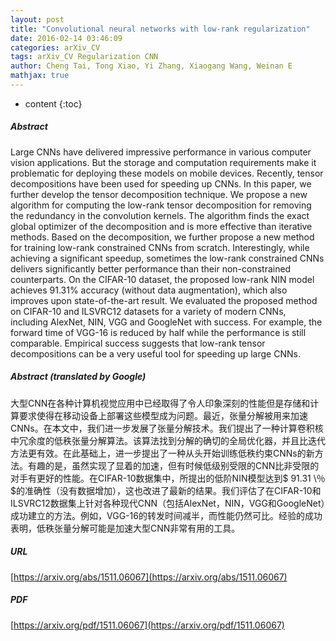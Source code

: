 ```yaml
---
layout: post
title: "Convolutional neural networks with low-rank regularization"
date: 2016-02-14 03:46:09
categories: arXiv_CV
tags: arXiv_CV Regularization CNN
author: Cheng Tai, Tong Xiao, Yi Zhang, Xiaogang Wang, Weinan E
mathjax: true
---
```


* content
{:toc}

##### Abstract
Large CNNs have delivered impressive performance in various computer vision applications. But the storage and computation requirements make it problematic for deploying these models on mobile devices. Recently, tensor decompositions have been used for speeding up CNNs. In this paper, we further develop the tensor decomposition technique. We propose a new algorithm for computing the low-rank tensor decomposition for removing the redundancy in the convolution kernels. The algorithm finds the exact global optimizer of the decomposition and is more effective than iterative methods. Based on the decomposition, we further propose a new method for training low-rank constrained CNNs from scratch. Interestingly, while achieving a significant speedup, sometimes the low-rank constrained CNNs delivers significantly better performance than their non-constrained counterparts. On the CIFAR-10 dataset, the proposed low-rank NIN model achieves $91.31\%$ accuracy (without data augmentation), which also improves upon state-of-the-art result. We evaluated the proposed method on CIFAR-10 and ILSVRC12 datasets for a variety of modern CNNs, including AlexNet, NIN, VGG and GoogleNet with success. For example, the forward time of VGG-16 is reduced by half while the performance is still comparable. Empirical success suggests that low-rank tensor decompositions can be a very useful tool for speeding up large CNNs.

##### Abstract (translated by Google)
大型CNN在各种计算机视觉应用中已经取得了令人印象深刻的性能但是存储和计算要求使得在移动设备上部署这些模型成为问题。最近，张量分解被用来加速CNNs。在本文中，我们进一步发展了张量分解技术。我们提出了一种计算卷积核中冗余度的低秩张量分解算法。该算法找到分解的确切的全局优化器，并且比迭代方法更有效。在此基础上，进一步提出了一种从头开始训练低秩约束CNNs的新方法。有趣的是，虽然实现了显着的加速，但有时候低级别受限的CNN比非受限的对手有更好的性能。在CIFAR-10数据集中，所提出的低阶NIN模型达到$ 91.31 \％$的准确性（没有数据增加），这也改进了最新的结果。我们评估了在CIFAR-10和ILSVRC12数据集上针对各种现代CNN（包括AlexNet，NIN，VGG和GoogleNet）成功建立的方法。例如，VGG-16的转发时间减半，而性能仍然可比。经验的成功表明，低秩张量分解可能是加速大型CNN非常有用的工具。

##### URL
[https://arxiv.org/abs/1511.06067](https://arxiv.org/abs/1511.06067)

##### PDF
[https://arxiv.org/pdf/1511.06067](https://arxiv.org/pdf/1511.06067)

